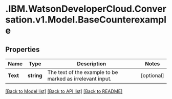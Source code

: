 # .IBM.WatsonDeveloperCloud.Conversation.v1.Model.BaseCounterexample
## Properties

Name | Type | Description | Notes
------------ | ------------- | ------------- | -------------
**Text** | **string** | The text of the example to be marked as irrelevant input. | [optional] 

[[Back to Model list]](../README.md#documentation-for-models) [[Back to API list]](../README.md#documentation-for-api-endpoints) [[Back to README]](../README.md)

